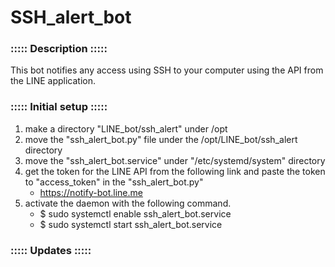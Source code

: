 # SSH\_alert\_bot

### ::::: Description :::::
This bot notifies any access using SSH to your computer using the API from the LINE application.

### ::::: Initial setup :::::
1. make a directory "LINE\_bot/ssh\_alert" under /opt
2. move the "ssh\_alert\_bot.py" file under the /opt/LINE\_bot/ssh\_alert directory
3. move the "ssh\_alert\_bot.service" under "/etc/systemd/system" directory
4. get the token for the LINE API from the following link and paste the token to "access\_token" in the "ssh\_alert\_bot.py"
	- https://notify-bot.line.me
5. activate the daemon with the following command.
	- $ sudo systemctl enable ssh\_alert\_bot.service
	- $ sudo systemctl start ssh\_alert\_bot.service

### ::::: Updates :::::
